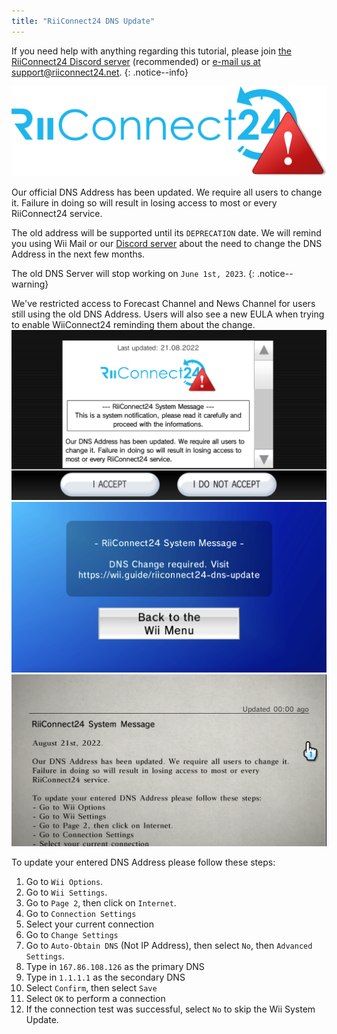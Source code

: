 ```yaml
---
title: "RiiConnect24 DNS Update"
---
```


If you need help with anything regarding this tutorial, please join [the RiiConnect24 Discord server](https://discord.gg/rc24) (recommended) or [e-mail us at support@riiconnect24.net](mailto:support@riiconnect24.net).
{: .notice--info}

![RiiConnect24 Logo](/images/logo_blue_warning.png)

Our official DNS Address has been updated. We require all users to change it. Failure in doing so will result in losing access to most or every RiiConnect24 service.

The old address will be supported until its `DEPRECATION` date. We will remind you using Wii Mail or our [Discord server](https://discord.gg/rc24) about the need to change the DNS Address in the next few months.

The old DNS Server will stop working on `June 1st, 2023`.
{: .notice--warning}

We've restricted access to Forecast Channel and News Channel for users still using the old DNS Address. Users will also see a new EULA when trying to enable WiiConnect24 reminding them about the change. ![The notification on the EULA confirmation screen.](/images/eula_change_dns_notification.png) ![The notification on the Forecast Channel](/images/forecast_change_dns_notification.png) ![The notification on the News Channel](/images/news_channel_change_dns_notification.png)

To update your entered DNS Address please follow these steps:

1. Go to `Wii Options`.
2. Go to `Wii Settings`.
3. Go to `Page 2`, then click on `Internet`.
4. Go to `Connection Settings`
5. Select your current connection
6. Go to `Change Settings`
7. Go to `Auto-Obtain DNS` (Not IP Address), then select `No`, then `Advanced Settings`.
8. Type in `167.86.108.126` as the primary DNS
9. Type in `1.1.1.1` as the secondary DNS
10. Select `Confirm`, then select `Save`
11. Select `OK` to perform a connection
12. If the connection test was successful, select `No` to skip the Wii System Update.
